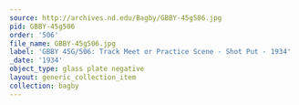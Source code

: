 ```yaml
---
source: http://archives.nd.edu/Bagby/GBBY-45g506.jpg
pid: GBBY-45g506
order: '506'
file_name: GBBY-45g506.jpg
label: 'GBBY 45G/506: Track Meet or Practice Scene - Shot Put - 1934'
_date: '1934'
object_type: glass plate negative
layout: generic_collection_item
collection: bagby
---
```

